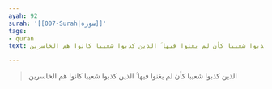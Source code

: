 ```yaml
---
ayah: 92
surah: '[[007-Surah|سورة]]'
tags:
- quran
text: الذين كذبوا شعيبا كأن لم يغنوا فيها ۚ الذين كذبوا شعيبا كانوا هم الخاسرين

---
```

> الذين كذبوا شعيبا كأن لم يغنوا فيها ۚ الذين كذبوا شعيبا كانوا هم الخاسرين
